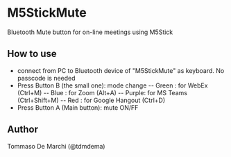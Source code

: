 # M5StickMute
Bluetooth Mute button for on-line meetings using M5Stick

## How to use
- connect from PC to Bluetooth device of "M5StickMute" as keyboard. No passcode is needed
- Press Button B (the small one): mode change
-- Green : for WebEx (Ctrl+M)
-- Blue : for Zoom (Alt+A)
-- Purple: for MS Teams (Ctrl+Shift+M)
-- Red : for Google Hangout (Ctrl+D)
- Press Button A (Main button): mute ON/FF

## Author
Tommaso De Marchi (@tdmdema)
